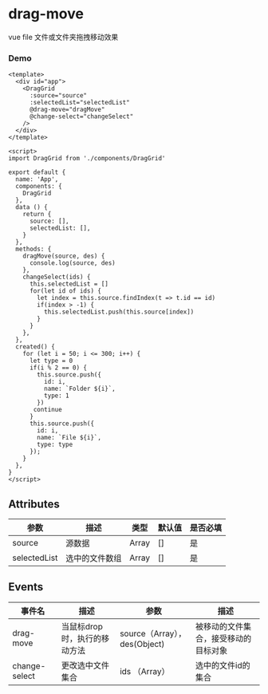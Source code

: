# drag-move
vue file 文件或文件夹拖拽移动效果

### Demo
``` vue
<template>
  <div id="app"> 
    <DragGrid  
      :source="source"
      :selectedList="selectedList"
      @drag-move="dragMove"
      @change-select="changeSelect" 
    />
  </div>
</template>

<script>
import DragGrid from './components/DragGrid'

export default {
  name: 'App',
  components: {
    DragGrid
  },
  data () {
    return {
      source: [],
      selectedList: [],
    }
  },
  methods: {
    dragMove(source, des) {
      console.log(source, des)
    },
    changeSelect(ids) {
      this.selectedList = []
      for(let id of ids) {
        let index = this.source.findIndex(t => t.id == id)
        if(index > -1) {
          this.selectedList.push(this.source[index])
        }
      }   
    }, 
  },
  created() { 
    for (let i = 50; i <= 300; i++) {
      let type = 0
      if(i % 2 == 0) { 
        this.source.push({
          id: i,
          name: `Folder ${i}`,
          type: 1
        }) 
       continue
      }
      this.source.push({
        id: i,
        name: `File ${i}`,
        type: type
      });
    }
  }, 
}
</script>
```

## Attributes
| 参数           | 描述              | 类型           | 默认值              | 是否必填   |
| ------------- |------------------- |-------------- |------ | ------|
| source | 源数据 | Array | [] |是 |
| selectedList| 选中的文件数组 |  Array  | [] |是 | 

## Events
| 事件名         | 描述              | 参数           | 描述      |
| ------------- |------------------- |-------------- |-----------|
| drag-move     | 当鼠标drop时，执行的移动方法  |  source（Array），des(Object)  | 被移动的文件集合，接受移动的目标对象|
| change-select | 更改选中文件集合  | ids （Array）|  选中的文件id的集合|
